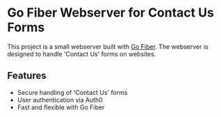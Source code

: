 # Go Fiber Webserver for Contact Us Forms

This project is a small webserver built with [Go Fiber](https://gofiber.io/). The webserver is designed to handle 'Contact Us' forms on websites.

## Features

- Secure handling of 'Contact Us' forms
- User authentication via Auth0
- Fast and flexible with Go Fiber
